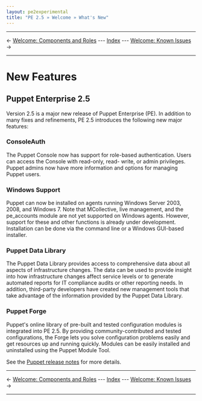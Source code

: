 ```yaml
---
layout: pe2experimental
title: "PE 2.5 » Welcome » What's New"
---
```


* * *

&larr; [Welcome: Components and Roles](./welcome_roles.html) --- [Index](./) --- [Welcome: Known Issues](./welcome_known_issues.html) &rarr;

* * *


New Features
========

Puppet Enterprise 2.5
-----

Version 2.5 is a major new release of Puppet Enterprise (PE). In addition to many fixes and refinements, PE 2.5 introduces the following new major features:

### ConsoleAuth

The Puppet Console now has support for role-based authentication. Users can access the Console with read-only, read-
write, or admin privileges. Puppet admins now have more information and options for managing Puppet users.

### Windows Support
Puppet  can now be installed on agents running Windows Server 2003, 2008, and Windows 7. Note that MCollective,  live management, and the pe_accounts module are not yet supported on Windows agents. However, support for these and other functions is already under development. Installation can be done via the command line or a Windows GUI-based installer.

### Puppet Data Library

The Puppet Data Library provides access to comprehensive data about all aspects of infrastructure changes. The data can be used to provide insight into how infrastructure changes affect service levels or to generate automated reports for IT compliance audits or other reporting needs. In addition, third-party developers have created new management tools that take advantage of the information provided by the Puppet Data Library.

### Puppet Forge

Puppet's online library of pre-built and tested configuration modules is integrated into PE 2.5. By providing community-contributed and tested configurations, the Forge lets you solve configuration problems easily and get resources up and running quickly. Modules can be easily installed and uninstalled using the Puppet Module Tool.




See the [Puppet release notes][releasenotes] for more details.

[releasenotes]: http://projects.puppetlabs.com/projects/puppet/wiki/Release_Notes



* * *

&larr; [Welcome: Components and Roles](./welcome_roles.html) --- [Index](./) --- [Welcome: Known Issues](./welcome_known_issues.html) &rarr;

* * *

